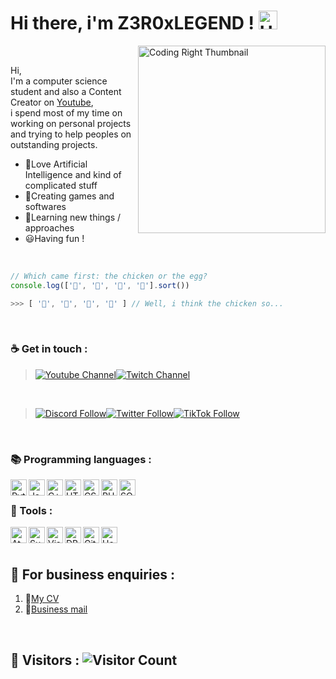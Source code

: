 # Hi there, i'm Z3R0xLEGEND ! <img src="https://i.ibb.co/R9zFMp1/Handshake-Gif.gif" alt="Handshake" width = "30" height = "30">
<img align = "right" alt = "Coding Right Thumbnail" width = "300" src = "https://i.ibb.co/PCKTr5q/Coding-Gif.gif">
<br/>

Hi,
<br/>
I'm a computer science student and also a Content Creator on [Youtube](https://www.youtube.com/channel/UCZPposkdBEckARsusz6zbRA),
<br/>
i spend most of my time on working on personal projects and trying to help peoples on outstanding projects.

 - :robot:Love Artificial Intelligence and kind of complicated stuff
 - :game_die:Creating games and softwares
 - :brain:Learning new things / approaches
 - :smiley:Having fun !
 <br/>
 
```javascript
// Which came first: the chicken or the egg?
console.log(['🥚', '🐣', '🐥', '🐔'].sort())

>>> [ '🐔', '🐣', '🐥', '🥚' ] // Well, i think the chicken so...
```
<br/>

### :coffee: Get in touch :
> [![Youtube Channel](https://img.shields.io/badge/MY%20YOUTUBE%20CHANNEL-JOIN-ff0000?&logo=youtube&style=for-the-badge)](https://www.youtube.com/channel/UCZPposkdBEckARsusz6zbRA?sub_confirmation=1)[![Twitch Channel](https://img.shields.io/twitch/status/z3r0xlegend?color=451093&logo=twitch&style=for-the-badge&label=MY%20TWITCH%20CHANNEL)](https://www.twitch.tv/z3r0xlegend)
<br/>

>[![Discord Follow](https://img.shields.io/discord/591314616647417868?color=7289da&label=FOLLOW%20ON%20DISCORD&logo=discord&style=for-the-badge)](https://discord.gg/VeeZnVY)[![Twitter Follow](https://img.shields.io/twitter/follow/Z3R0xLEGEND?color=1DA1F2&logo=twitter&style=for-the-badge)](https://twitter.com/intent/follow?original_referer=https%3A%2F%2Fgithub.com%2FZ3R0xLEGEND&screen_name=Z3R0xLEGEND)[![TikTok Follow](https://img.shields.io/badge/FOLLOW%20ON%20TIKTOK-JOIN-%2369C9D0?logo=tiktok&style=for-the-badge&labelcolor=555555)](https://www.tiktok.com/@z3r0xlegend)
</br>

### :books: Programming languages :
<div>
 <img align = "left" alt = "Python" width = "26" height = "26" src = "https://i.ibb.co/Jqw37Wn/Python-Icon.png"/>
 <img align = "left" alt = "JavaScript" width = "26" height = "26" src = "https://i.ibb.co/CJ0Rs39/Javascript-Icon.png"/>
 <img align = "left" alt = "C++" width = "26" height = "26" src = "https://i.ibb.co/ZBTZ5wd/C-Icon.png"/>
 <img align = "left" alt = "HTML" width = "26" height = "26" src = "https://i.ibb.co/rZJkkDC/HTML-Icon.png"/>
 <img align = "left" alt = "CSS" width = "26" height = "26" src = "https://i.ibb.co/CzFsFMz/CSS-Icon.png"/>
 <img align = "left" alt = "PHP" width = "26" height = "26" src = "https://i.ibb.co/XXQq4DJ/PHP-Icon.png"/>
 <img align = "left" alt = "SQL" width = "26" height = "26" src = "https://i.ibb.co/8BvzM79/SQL-Icon.png"/>
</div>
<br/>

### :wrench: Tools :
<div>
  <img align = "left" alt = "Atom" width = "26" height = "26" src = "https://i.ibb.co/tqCmsxq/Atom-Icon.png"/>
  <img align = "left" alt = "Sublime Text" width = "26" height = "26" src = "https://i.ibb.co/q0T32Vz/Sublime-Text-Icon.png"/>
  <img align = "left" alt = "Visual Studio" width = "26" height = "26" src = "https://i.ibb.co/vYVMqnh/Visual-Studio-Icon.png"/>
  <img align = "left" alt = "DB Browser" width = "26" height = "26" src = "https://i.ibb.co/7pknvM4/DBBrowser-Icon.png"/>
  <img align = "left" alt = "Git" width = "26" height = "26" src = "https://i.ibb.co/RyN7zjR/Git-Icon.png"/>
  <img align = "left" alt = "Heroku" width = "26" height = "26" src = "https://i.ibb.co/hVhsSj7/Heroku-Icon.png"/>
</div>
<br/>
<br/>

## :briefcase: For business enquiries :
  1. :safety_pin:[My CV](https://github.com/Z3R0xLEGEND/Z3R0xLEGEND/blob/master/resumes/CV.pdf)
  2. :e-mail:<a href="mailto:legend.z3r00.pro@gmail.com?subject=Business enquiries" alt = "legend.z3r00.pro@gmail.com">Business mail</a>
<br/>

## :beginner: Visitors : ![Visitor Count](https://visitor-badge.glitch.me/badge?page_id=Z3R0xLEGEND.Z3R0xLEGEND)
